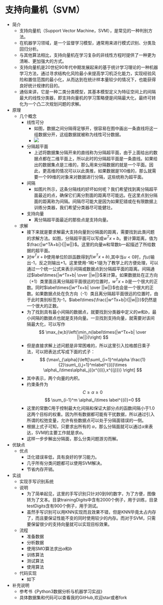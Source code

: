 # 支持向量机（SVM）
- 简介
	- 支持向量机（Support Vector Machine，SVM），是常见的一种判别方法。
	- 在机器学习领域，是一个监督学习模型，通常用来进行模式识别、分类及回归分析。
	- 与其他算法相比，支持向量机在学习复杂的非线性方程时提供了一种更为清晰、更加强大的方式。
	- 支持向量机是20世纪90年代中期发展起来的基于统计学习理论的一种机器学习方法，通过寻求结构化风险最小来提高学习机泛化能力，实现经验风险和置信范围的最小化，从而达到在统计样本量较少的情况下，也能获得良好统计规律的目的。
	- 通俗来讲，它是一种二类分类模型，其基本模型定义为特征空间上的间隔最大的线性分类器，即支持向量机的学习策略便是间隔最大化，最终可转化为一个凸二次规划问题的求解。
- 原理
	- 几个概念
		- 线性可分
			- 如图，数据之间分隔得足够开，很容易在图中画出一条直线将这一组数据分开，这组数据就被称为线性可分数据。
			- ![](https://img-blog.csdnimg.cn/20190125122836810.png?x-oss-process=image/watermark,type_ZmFuZ3poZW5naGVpdGk,shadow_10,text_aHR0cHM6Ly9ibG9nLmNzZG4ubmV0L3pob3VjaGVuMTk5OA==,size_16,color_FFFFFF,t_70)
		- 分隔超平面
			- 上述将数据集分隔开来的直线称为分隔超平面，由于上面给出的数据点都在二维平面上，所以此时的分隔超平面是一条直线。如果给出的数据集点是三维的，那么用来分隔数据的就是一个平面。因此，更高维的情况可以以此类推，如果数据是100维的，那么就需要一个99维的对象来对数据进行分隔，这些统称为超平面。
		- 间隔
			- 如图片所示，这条分隔线的好坏如何呢？我们希望找到离分隔超平面最近的点，确保它们离分割面的距离尽可能远。在这里点到分隔面的距离称为间隔。间隔尽可能大是因为如果犯错或在有限数据上训练分类器，我们希望分类器尽可能健壮。
		- 支持向量
			- 离分隔超平面最近的那些点是支持向量。
	- 求解
		- 接下来就是要求解最大支持向量到分隔面的距离，需要找到此类问题的求解方法。如图，分隔超平面可以写成$w^Tx+b$。要计算距离，值为$\frac{|w^TA+b|}{||w||}$。这里的向量w和常数b一起描述了所给数据的超平面。
		- 对$w^Tx+b$使用单位阶跃函数得到$f(w^Tx+b)$,其中当$u<0$时，$f(u)$输出-1，反之则输出+1。这里使用-1和+1是为了教学上的方便处理，可以通过一个统一公式来表示间隔或数据点到分隔超平面的距离。间隔通过$label\times{|w^Tx+b| \over ||w||}$来计算。如果数据处在正方向（+1）类里面且离分隔超平面很远的位置时，$w^Tx+b$是一个很大的正数。同时$label\times{|w^Tx+b| \over ||w||}$也会是一个很大的正数。如果数据点处在负方向（-1）类且离分隔超平面很远的位置时，由于此时类别标签为-1，$label\times{\frac{|w^Tx+b|}{||w||}}$仍然是一个很大的正数。
		- 为了找到具有最小间隔的数据点，就要找到分类器中定义的$w$和$b$，最小间隔的数据点也就是支持向量。一旦找到支持向量，就需要对该间隔最大化，可以写作$$ \max_{w,b}\left(\min_n(label\times{|w^Tx+b| \over ||w||})\right) $$
		- 但是直接求解上述问题是非常困难的，所以这里引入拉格朗日乘子法，可以把表达式写成下面的式子：
		- $$ {\max\_{\alpha}}\left[\sum\_{i=1}^m\alpha \frac{1}{2}\sum\_{i,j=1}^mlabel^{(i)}\times \alpha\_i\times\alpha\_j{(x^{(i)},x^{(j)})} \right] $$
		- 其中表示，两个向量的内积。
		- 约束条件为$$ C\geq\alpha\geq0 $$ $$ \sum_{i-1}^m \alpha\_i\times label^{(i)}=0 $$
		- 这里的常数C用于控制最大化间隔和保证大部分点的函数间隔小于1.0这两个目标的权重。因为所有数据都可能有干扰数据，所以通过引入所谓的松弛变量，允许有些数据点可以处于分隔面错误的一侧。
		- 根据上式子可知，只要求出所有的 $\alpha$，那么分隔面就可以通过$\alpha$来表达，SVM的主要工作就是求$\alpha$。
		- 这样一步步解出分隔面，那么分类问题游刃而解。
- 优缺点
	- 优点
		- 泛化错误率低，具有良好的学习能力。
		- 几乎所有分类问题都可以使用SVM解决。
		- 节省内存开销。
- 实战
	- 实现手写识别系统
	- 说明
		- 为了简单起见，这里的手写识别只针对0到9的数字，为了方便，图像转为了文本。目录trainingDigits中含有2000个例子，用于训练，目录testDigits含有900个例子，用于测试。
		- 虽然手写识别可以用KNN实现而且效果不错，但是KNN毕竟太占内存了，而且要保证性能不变的同时使用较少的内存。而对于SVM，只需要保留很少的支持向量就可以实现目标效果。
	- 流程
		- 准备数据
		- 分析数据
		- 使用SMO算法求出$\alpha$和$b$
		- 训练算法
		- 测试算法
		- 使用算法
	- 代码实现
		- 如下
- 补充说明
	- 参考书《Python3数据分析与机器学习实战》
	- 具体数据集和代码可以查看我的GitHub,欢迎star或者fork
	